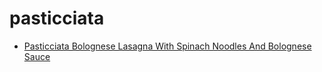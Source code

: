 # pasticciata

 * [Pasticciata Bolognese Lasagna With Spinach Noodles And Bolognese Sauce](../index/p/pasticciata-bolognese-lasagna-with-spinach-noodles-and-bolognese-sauce-355929.json)

